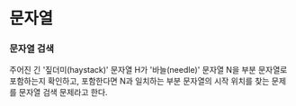 문자열
=====

### 문자열 검색

주어진 긴 '짚더미(haystack)' 문자열 H가 '바늘(needle)' 문자열 N을 부분 문자열로 포함하는지 확인하고,
포함한다면 N과 일치하는 부분 문자열의 시작 위치를 찾는 문제를 문자열 검색 문제라고 한다.

